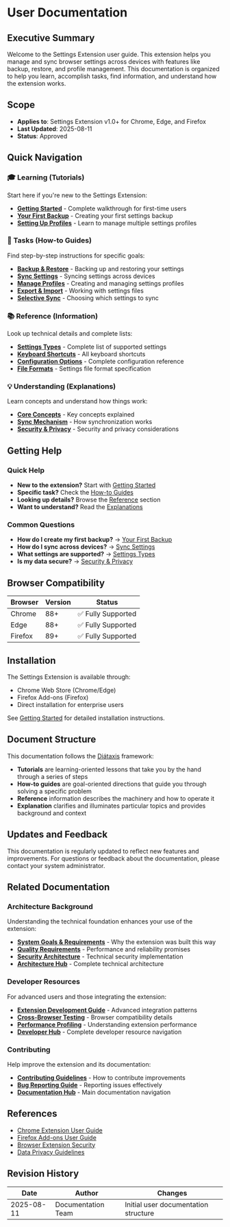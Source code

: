 # User Documentation

## Executive Summary

Welcome to the Settings Extension user guide. This extension helps you manage and sync browser settings across devices with features like backup, restore, and profile management. This documentation is organized to help you learn, accomplish tasks, find information, and understand how the extension works.

## Scope

- **Applies to**: Settings Extension v1.0+ for Chrome, Edge, and Firefox
- **Last Updated**: 2025-08-11
- **Status**: Approved

## Quick Navigation

### 🎓 Learning (Tutorials)

Start here if you're new to the Settings Extension:

- **[Getting Started](tutorials/getting-started.md)** - Complete walkthrough for first-time users
- **[Your First Backup](tutorials/first-backup.md)** - Creating your first settings backup
- **[Setting Up Profiles](tutorials/profile-setup.md)** - Learn to manage multiple settings profiles

### 🎯 Tasks (How-to Guides)

Find step-by-step instructions for specific goals:

- **[Backup & Restore](how-to/backup-restore.md)** - Backing up and restoring your settings
- **[Sync Settings](how-to/sync-settings.md)** - Syncing settings across devices
- **[Manage Profiles](how-to/manage-profiles.md)** - Creating and managing settings profiles
- **[Export & Import](how-to/export-import.md)** - Working with settings files
- **[Selective Sync](how-to/selective-sync.md)** - Choosing which settings to sync

### 📚 Reference (Information)

Look up technical details and complete lists:

- **[Settings Types](reference/settings-types.md)** - Complete list of supported settings
- **[Keyboard Shortcuts](reference/keyboard-shortcuts.md)** - All keyboard shortcuts
- **[Configuration Options](reference/configuration.md)** - Complete configuration reference
- **[File Formats](reference/file-formats.md)** - Settings file format specification

### 💡 Understanding (Explanations)

Learn concepts and understand how things work:

- **[Core Concepts](explanation/concepts.md)** - Key concepts explained
- **[Sync Mechanism](explanation/sync-mechanism.md)** - How synchronization works
- **[Security & Privacy](explanation/security.md)** - Security and privacy considerations

## Getting Help

### Quick Help

- **New to the extension?** Start with [Getting Started](tutorials/getting-started.md)
- **Specific task?** Check the [How-to Guides](how-to/)
- **Looking up details?** Browse the [Reference](reference/) section
- **Want to understand?** Read the [Explanations](explanation/)

### Common Questions

- **How do I create my first backup?** → [Your First Backup](tutorials/first-backup.md)
- **How do I sync across devices?** → [Sync Settings](how-to/sync-settings.md)
- **What settings are supported?** → [Settings Types](reference/settings-types.md)
- **Is my data secure?** → [Security & Privacy](explanation/security.md)

## Browser Compatibility

| Browser | Version | Status             |
| ------- | ------- | ------------------ |
| Chrome  | 88+     | ✅ Fully Supported |
| Edge    | 88+     | ✅ Fully Supported |
| Firefox | 89+     | ✅ Fully Supported |

## Installation

The Settings Extension is available through:

- Chrome Web Store (Chrome/Edge)
- Firefox Add-ons (Firefox)
- Direct installation for enterprise users

See [Getting Started](tutorials/getting-started.md) for detailed installation instructions.

## Document Structure

This documentation follows the [Diátaxis](https://diataxis.fr/) framework:

- **Tutorials** are learning-oriented lessons that take you by the hand through a series of steps
- **How-to guides** are goal-oriented directions that guide you through solving a specific problem
- **Reference** information describes the machinery and how to operate it
- **Explanation** clarifies and illuminates particular topics and provides background and context

## Updates and Feedback

This documentation is regularly updated to reflect new features and improvements. For questions or feedback about the documentation, please contact your system administrator.

## Related Documentation

### Architecture Background

Understanding the technical foundation enhances your use of the extension:

- **[System Goals & Requirements](../architecture/01-introduction-goals.md)** - Why the extension was built this way
- **[Quality Requirements](../architecture/10-quality-requirements.md)** - Performance and reliability promises
- **[Security Architecture](../architecture/08-crosscutting-concepts.md)** - Technical security implementation
- **[Architecture Hub](../architecture/README.md)** - Complete technical architecture

### Developer Resources

For advanced users and those integrating the extension:

- **[Extension Development Guide](../developer/guides/extension-development.md)** - Advanced integration patterns
- **[Cross-Browser Testing](../developer/guides/cross-browser-testing.md)** - Browser compatibility details
- **[Performance Profiling](../developer/guides/performance-profiling.md)** - Understanding extension performance
- **[Developer Hub](../developer/README.md)** - Complete developer resource navigation

### Contributing

Help improve the extension and its documentation:

- **[Contributing Guidelines](../CONTRIBUTING.md)** - How to contribute improvements
- **[Bug Reporting Guide](../developer/guides/bug-reporting.md)** - Reporting issues effectively
- **[Documentation Hub](../README.md)** - Main documentation navigation

## References

- [Chrome Extension User Guide](https://support.google.com/chrome_webstore/answer/2664769)
- [Firefox Add-ons User Guide](https://support.mozilla.org/en-US/kb/find-and-install-add-ons-add-features-to-firefox)
- [Browser Extension Security](https://developer.mozilla.org/en-US/docs/Mozilla/Add-ons/WebExtensions/Security_best_practices)
- [Data Privacy Guidelines](https://www.mozilla.org/en-US/privacy/principles/)

## Revision History

| Date       | Author             | Changes                              |
| ---------- | ------------------ | ------------------------------------ |
| 2025-08-11 | Documentation Team | Initial user documentation structure |
